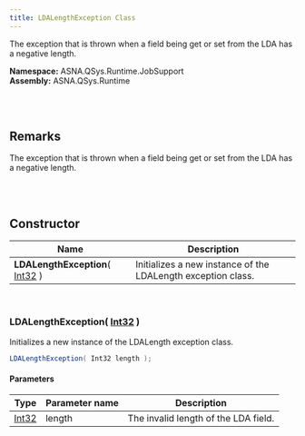 ```yaml
---
title: LDALengthException Class
---
```


The exception that is thrown when a field being get or set from the LDA has a negative length.

**Namespace:** ASNA.QSys.Runtime.JobSupport <br/>
**Assembly:** ASNA.QSys.Runtime

<br>
<br>

## Remarks

The exception that is thrown when a field being get or set from the LDA has a negative length.

[//]: # ($$TODO: Complete the Remarks section.)

<br>
<br>

## Constructor

| Name |  Description 
| --- | --- 
| **LDALengthException**( [Int32](https://docs.microsoft.com/en-us/dotnet/api/system.int32) ) | Initializes a new instance of the LDALength exception class.

<br>

### LDALengthException( [Int32](https://docs.microsoft.com/en-us/dotnet/api/system.int32) )

Initializes a new instance of the LDALength exception class.

```cs
LDALengthException( Int32 length );
```

#### Parameters

| Type | Parameter name | Description
| --- | --- | ---
| [Int32](https://docs.microsoft.com/en-us/dotnet/api/system.int32) | length | The invalid length of the LDA field. 

<br>


<br>
<br>

